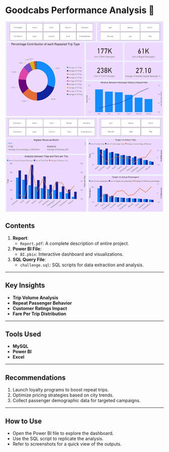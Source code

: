 # **Goodcabs Performance Analysis 🚗**  
<img src="images/Repeat Rate.png" width="550" height="300">
<img src="images/Targets & Revenue.png" width="550" height="300">


## **Contents**  
1. **Report**:  
   - `Report.pdf`: A complete description of entire project.  
2. **Power BI File**:  
   - `BI.pbix`: Interactive dashboard and visualizations.  
3. **SQL Query File**:  
   - `challenge.sql`: SQL scripts for data extraction and analysis.  
---

## **Key Insights**  
- **Trip Volume Analysis**  
- **Repeat Passenger Behavior**  
- **Customer Ratings Impact**  
- **Fare Per Trip Distribution**  

---

## **Tools Used**  
- **MySQL**  
- **Power BI**  
- **Excel**  

---

## **Recommendations**  
1. Launch loyalty programs to boost repeat trips.  
2. Optimize pricing strategies based on city trends.  
3. Collect passenger demographic data for targeted campaigns.  

---

## **How to Use**  
- Open the Power BI file to explore the dashboard.  
- Use the SQL script to replicate the analysis.  
- Refer to screenshots for a quick view of the outputs.  
